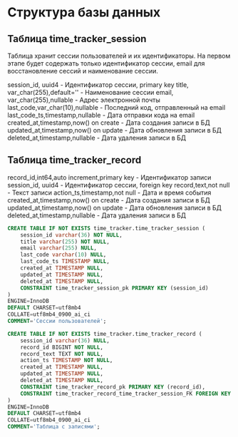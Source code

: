 # Структура базы данных

## Таблица time_tracker_session

Таблица хранит сессии пользователей и их идентификаторы. На первом этапе будет содержать только идентификатор сессии, email для восстановление сессий и наименование сессии.

session_id, uuid4 - Идентификатор сессии, primary key
title, var_char(255),default='' - Наименование сессии
email, var_char(255),nullable - Адрес электронной почты
last_code,var_char(10),nullable - Последний код, отправленный на email
last_code_ts,timestamp,nullable - Дата отправки кода на email
created_at,timestamp,now() on create - Дата создания записи в БД
updated_at,timestamp,now() on update - Дата обновления записи в БД
deleted_at,timestamp,nullable - Дата удаления записи в БД

## Таблица time_tracker_record

record_id,int64,auto increment,primary key - Идентификатор записи
session_id, uuid4 - Идентификатор сессии, foreign key
record,text,not null - Текст записи
action_ts,timestamp,not null - Дата и время события
created_at,timestamp,now() on create - Дата создания записи в БД
updated_at,timestamp,now() on update - Дата обновления записи в БД
deleted_at,timestamp,nullable - Дата удаления записи в БД

```sql
CREATE TABLE IF NOT EXISTS time_tracker.time_tracker_session (
	session_id varchar(36) NOT NULL,
	title varchar(255) NOT NULL,
	email varchar(255) NULL,
	last_code varchar(10) NULL,
	last_code_ts TIMESTAMP NULL,
	created_at TIMESTAMP NULL,
	updated_at TIMESTAMP NULL,
	deleted_at TIMESTAMP NULL,
	CONSTRAINT time_tracker_session_pk PRIMARY KEY (session_id)
)
ENGINE=InnoDB
DEFAULT CHARSET=utf8mb4
COLLATE=utf8mb4_0900_ai_ci
COMMENT='Сессии пользователей';

CREATE TABLE IF NOT EXISTS time_tracker.time_tracker_record (
	session_id varchar(36) NULL,
	record_id BIGINT NOT NULL,
	record_text TEXT NOT NULL,
	action_ts TIMESTAMP NOT NULL,
	created_at TIMESTAMP NULL,
	updated_at TIMESTAMP NULL,
	deleted_at TIMESTAMP NULL,
	CONSTRAINT time_tracker_record_pk PRIMARY KEY (record_id),
	CONSTRAINT time_tracker_record_time_tracker_session_FK FOREIGN KEY (session_id) REFERENCES time_tracker.time_tracker_session(session_id)
)
ENGINE=InnoDB
DEFAULT CHARSET=utf8mb4
COLLATE=utf8mb4_0900_ai_ci
COMMENT='Таблица с записями';
```